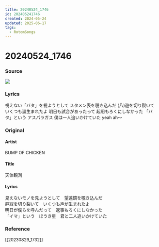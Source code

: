 ```yaml
---
title: 20240524_1746
id: 202405241746
created: 2024-05-24
updated: 2025-06-17
tags:
  - RotomSongs
---
```

# 20240524_1746

### Source

![](https://x.com/Starlystrongest/status/1793926438711881885)

### Lyrics

視えない「バタ」を視ようとして
スタメン表を覗き込んだ
(八)遊を切り裂いて
いくつも涙生まれたよ
明日も試合があったって
起用もろくにしなかった
「バタ」という アスパラガス
僕は一人追いかけていた
yeah ah〜

### Original

#### Artist

BUMP OF CHICKEN

#### Title

天体観測

#### Lyrics
  
見えないモノを見ようとして　望遠鏡を覗き込んだ  
静寂を切り裂いて　いくつも声が生まれたよ  
明日が僕らを呼んだって　返事もろくにしなかった  
「イマ」という　ほうき星　君と二人追いかけていた  

### Reference

[[20230829_1732]]